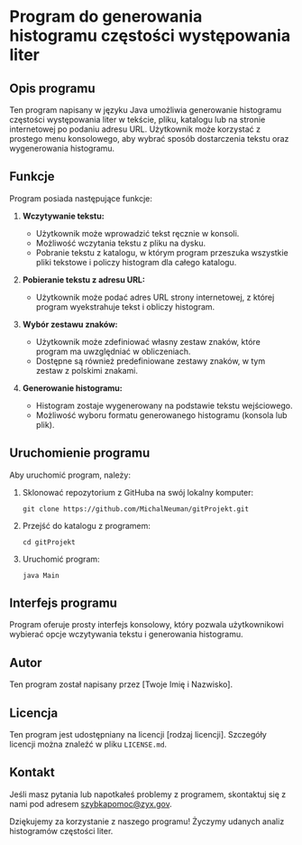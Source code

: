 # Program do generowania histogramu częstości występowania liter


## Opis programu

Ten program napisany w języku Java umożliwia generowanie histogramu częstości występowania liter w tekście, pliku, katalogu lub na stronie internetowej po podaniu adresu URL. Użytkownik może korzystać z prostego menu konsolowego, aby wybrać sposób dostarczenia tekstu oraz wygenerowania histogramu.

## Funkcje

Program posiada następujące funkcje:

1. **Wczytywanie tekstu:**
   - Użytkownik może wprowadzić tekst ręcznie w konsoli.
   - Możliwość wczytania tekstu z pliku na dysku.
   - Pobranie tekstu z katalogu, w którym program przeszuka wszystkie pliki tekstowe i policzy histogram dla całego katalogu.

2. **Pobieranie tekstu z adresu URL:**
   - Użytkownik może podać adres URL strony internetowej, z której program wyekstrahuje tekst i obliczy histogram.

3. **Wybór zestawu znaków:**
   - Użytkownik może zdefiniować własny zestaw znaków, które program ma uwzględniać w obliczeniach.
   - Dostępne są również predefiniowane zestawy znaków, w tym zestaw z polskimi znakami.

4. **Generowanie histogramu:**
   - Histogram zostaje wygenerowany na podstawie tekstu wejściowego.
   - Możliwość wyboru formatu generowanego histogramu (konsola lub plik).

## Uruchomienie programu

Aby uruchomić program, należy:

1. Sklonować repozytorium z GitHuba na swój lokalny komputer:

   ```
   git clone https://github.com/MichalNeuman/gitProjekt.git
   ```

2. Przejść do katalogu z programem:

   ```
   cd gitProjekt
   ```

3. Uruchomić program:

   ```
   java Main
   ```

## Interfejs programu

Program oferuje prosty interfejs konsolowy, który pozwala użytkownikowi wybierać opcje wczytywania tekstu i generowania histogramu.


## Autor

Ten program został napisany przez [Twoje Imię i Nazwisko].

## Licencja

Ten program jest udostępniany na licencji [rodzaj licencji]. Szczegóły licencji można znaleźć w pliku `LICENSE.md`.

## Kontakt

Jeśli masz pytania lub napotkałeś problemy z programem, skontaktuj się z nami pod adresem szybkapomoc@zyx.gov.

Dziękujemy za korzystanie z naszego programu! Życzymy udanych analiz histogramów częstości liter.
